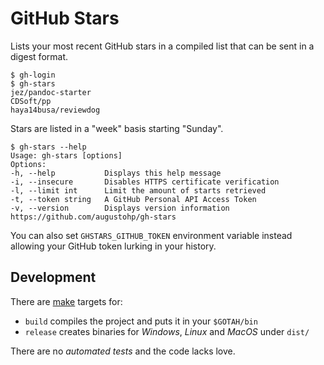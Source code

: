 # GitHub Stars

Lists your most recent GitHub stars in a compiled list that can be sent in a
digest format.

    $ gh-login
    $ gh-stars
    jez/pandoc-starter
    CDSoft/pp
    haya14busa/reviewdog

Stars are listed in a "week" basis starting "Sunday".

	$ gh-stars --help
	Usage: gh-stars [options]
	Options:
	-h, --help           Displays this help message
	-i, --insecure       Disables HTTPS certificate verification
	-l, --limit int      Limit the amount of starts retrieved
	-t, --token string   A GitHub Personal API Access Token
	-v, --version        Displays version information
	https://github.com/augustohp/gh-stars

You can also set `GHSTARS_GITHUB_TOKEN` environment variable instead allowing
your GitHub token lurking in your history.

## Development

There are [make][] targets for:

* `build` compiles the project and puts it in your `$GOTAH/bin`
* `release` creates binaries for *Windows*, *Linux* and *MacOS* under `dist/`

There are no *automated tests* and the code lacks love.

[make]: https://www.gnu.org/software/make/
